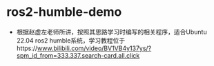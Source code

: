 # ros2-humble-demo
- 根据赵虚左老师所讲，按照其思路学习时编写的相关程序，适合Ubuntu 22.04 ros2 humble系统，学习教程位于https://www.bilibili.com/video/BV1VB4y137ys/?spm_id_from=333.337.search-card.all.click
